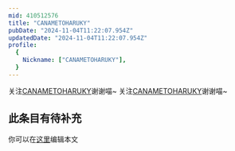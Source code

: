 ```yaml
---
mid: 410512576
title: "CANAMETOHARUKY"
pubDate: "2024-11-04T11:22:07.954Z"
updatedDate: "2024-11-04T11:22:07.954Z"
profile:
  {
    Nickname: ["CANAMETOHARUKY"],
  }
---
```


关注[CANAMETOHARUKY](https://space.bilibili.com/410512576)谢谢喵~ 关注[CANAMETOHARUKY](https://space.bilibili.com/410512576)谢谢喵~

## 此条目有待补充
你可以在[这里](https://github.com/Yuhanawa/VTuber.ICU-Content/edit/master/v/CANAMETOHARUKY/index.md)编辑本文
